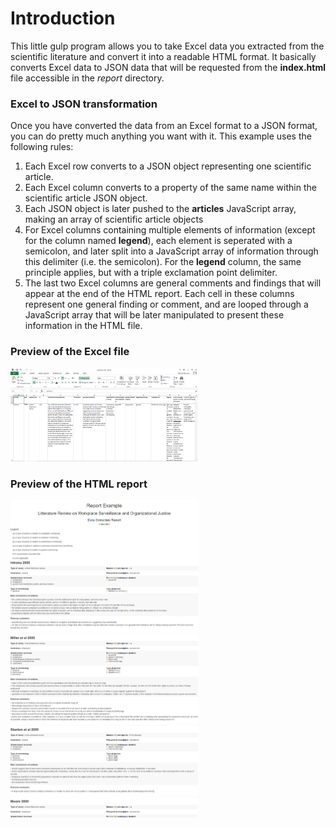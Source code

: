 # Introduction

This little gulp program allows you to take Excel data you extracted from the scientific literature and convert it into a readable HTML format. It basically converts Excel data to JSON data that will be requested from the __index.html__ file accessible in the _report_ directory.

### Excel to JSON transformation

Once you have converted the data from an Excel format to a JSON format, you can do pretty much anything you want with it. This example uses the following rules:

1. Each Excel row converts to a JSON object representing one scientific article.
2. Each Excel column converts to a property of the same name within the scientific article JSON object. 
3. Each JSON object is later pushed to the __articles__ JavaScript array, making an array of scientific article objects 
4. For Excel columns containing multiple elements of information (except for the column named __legend__), each element is seperated with a semicolon, and later split into a JavaScript array of information through this delimiter (i.e. the semicolon). For the __legend__ column, the same principle applies, but with a triple exclamation point delimiter.
5. The last two Excel columns are general comments and findings that will appear at the end of the HTML report. Each cell in these columns represent one general finding or comment, and are looped through a JavaScript array that will be later manipulated to present these information in the HTML file.

### Preview of the Excel file 

<img src="./excelpreview.png" width="300px" />

### Preview of the HTML report

<img src="./reportpreview.png" width="300px" />

